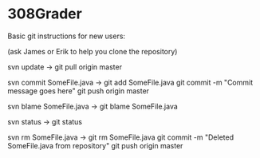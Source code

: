308Grader
=========

Basic git instructions for new users:

(ask James or Erik to help you clone the repository)

svn update                                ->                      git pull origin master

svn commit SomeFile.java                  ->                      git add SomeFile.java
                                                                  git commit -m "Commit message goes here"
                                                                  git push origin master

svn blame SomeFile.java                   ->                      git blame SomeFile.java

svn status                                ->                      git status

svn rm SomeFile.java                      ->                      git rm SomeFile.java
                                                                  git commit -m "Deleted SomeFile.java from repository"
                                                                  git push origin master
